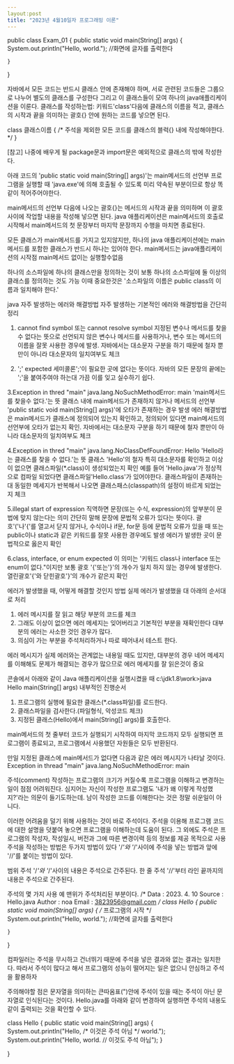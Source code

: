 ```yaml
---
layout:post
title: "2023년 4월10일자 프로그래밍 이론"
---
```


public class Exam_01 {
	public static void main(String[] args) {
		System.out.println("Hello, world."); //화면에 글자를 출력한다 

	}

}


자바에서 모든 코드는 반드시 클래스 안에 존재해야 하며,
서로 관련된 코드들은 그룹으로 나누어 별도의 클래스를 구성한다
그리고 이 클래스들이 모여 하나의 java애플리케이션을 이룬다.
클래스를 작성하는법: 키워드'class'다음에 클래스의 이름을 적고,
클래스의 시작과 끝을 의미하는 괄호{} 안에 원하는 코드를 넣으면 된다.

class 클래스이름 {
	/* 
		주석을 제외한 모든 코드를 클래스의 블럭{} 내에 작성해야한다.
            */
}

[참고] 나중에 배우게 될 package문과 import문은 예외적으로 클래스의 밖에 작성한다.

아래 코드의 'public static void main(String[] args)'는 main메서드의 선언부
프로그램을 실행할 때 'java.exe'에 의해 호출될 수 있도록 미리 약속된 부분이므로
항상 똑같이 적어주어야한다.

main메서드의 선언부 다음에 나오는 괄호{}는 메서드의 시작과 끝을 의미하며
이 괄호 사이에 작업할 내용을 작성해 넣으면 된다.
java 애플리케이션은 main메서드의 호출로 시작해서 main메서드의 첫 문장부터
마지막 문장까지 수행을 마치면 종료된다.

모든 클래스가  main메서드를 가지고 있지않지만, 하나의 java 애플리케이션에는
main메서드를 포함한 클래스가 반드시 하나는 있어야 한다.
main메서드는 java애플리케이션의 시작점 main메서드 없이는 실행할수없음

하나의 소스파일에 하나의 클래스만을 정의하는 것이 보통
하나의 소스파일에 둘 이상의 클래스를 정의하는 것도 가능
이때 중요한것은 '소스파일의 이름은 public class의 이름과 일치해야 한다.'

java 자주 발생하는 에러와 해결방법
자주 발생하는 기본적인 에러와 해결방법을 간단히 정리
1. cannot find symbol 또는 cannot resolve symbol
지정된 변수나 메서드를 찾을 수 없다는 뜻으로 선언되지 않은 변수나 메서드를 사용하거나,
변수 또는 메서드의 이름을 잘못 사용한 경우에 발생.
자바에서는 대소문자 구분을 하기 때문에 철자 뿐만이 아니라 대소문자의 일치여부도 체크

2. ';' expected
세미콜론';'이 필요한 곳에 없다는 뜻이다. 자바의 모든 문장의 끝에는 ';'을 붙여주여야 하는대
가끔 이를 잊고 실수하기 쉽다.

3.Exception in thred "main" java.lang.NoSuchMethodError: main
'main메서드를 찾을수 없다.'는 뜻 클래스 내에 main메서드가 존재하지 않거나
메서드의 선언부 'public static void main(String[] args)'에 오타가 존재하는 경우 발생
에러 해결방법은 main메서드가 클래스에 정의되어 있는지 확인하고, 정의되어 있다면
main메서드의 선언부에 오타가 없는지 확인.
자바에서는 대소문자 구분을 하기 때문에 철자 뿐만이 아니라 대소문자의 일치여부도 체크

4.Exception in thred "main" java.lang.NoClassDefFoundError: Hello
'Hello라는 클래스를 찾을 수 없다.'는 뜻 클래스 'Hello'의 철자
특히 대소문자를 확인하고 이상이 없으면 클래스파일(*.class)이 생성되었는지 확인
예를 들어 'Hello.java'가 정상적으로 컴파일 되었다면 클래스파일'Hello.class'가 있어야한다.
클래스파일이 존재하는대 동일한 메세지가 반복해서 나오면 클래스패스(classpath)의 설정이
바르게 되었는지 체크

5.illegal start of expression
직역하면 문장(또는 수식, expression)의 앞부분이 문법에 맞지 않는다는 의미
간단히 말해 문장에 문법적 오류가 있다는 뜻이다. 괄호'('나'{'를 열고서 닫지 않거나,
수식이나 if문, for문 등에 문법적 오류가 있을 때 또는 public이나 static과 같은 키워드를
잘못 사용한 경우에도 발생 에러가 발생한 곳이 문법적으로 옳은지 확인

6.class, interface, or enum expected
이 의미는 '키워드 class나  interface 또는 enum이 없다."이지만
보통 괄호 '{'또는'}'의 개수가 일치 하지 않는 경우에 발생한다.
열린괄호'{'와 닫힌괄호'}'의 개수가 같은지 확인

에러가 발생했을 때, 어떻게 해결할 것인지 방법
실제 에러가 발생했을 대 아래의 순서대로 처리

1. 에러 메시지를 잘 읽고 해당 부분의 코드를 체크
2. 그래도 이상이 없으면 에러 메세지는 잊어버리고 기본적인 부분을 재확인한다
   대부분의 에러는 사소한 것인 경우가 많다.
3. 의심이 가는 부분을 주석처리하거나 따로 떼어내서 테스트 한다.

에러 메시지가 실제 에러와는 관계없는 내용일 때도 있지만,
대부분의 경우 네어 메세지를 이해해도 문제가 해결되는 경우가 많으므로 
에러 메세지를 잘 읽은것이 중요

콘솔에서 아래와 같이 Java 애플리케이션을 실행시켰을 때
c:\jdk1.8\work>java Hello
	main(String[] args)
내부적인 진행순서
1. 프로그램의 실행에 필요한 클래스(*.class파일)를 로드한다.
2. 클래스파일을 검사한다.(파일형식, 악성코드 체크)
3. 지정된 클래스(Hello)에서 main(String[] args)를 호출한다.

main메서드의 첫 줄부터 코드가 실행되기 시작하여 마지막 코드까지 모두 실행되면
프로그램이 종료되고, 프로그램에서 사용했던 자원들은 모두 반환된다.

만일 지정된 클래스에 main메서드가 없다면 다음과 같은 에러 메시지가 나타날 것이다.
Exception in thread "main" java.lang.NoSuchMethodError: main

주석(comment)
작성하는 프로그램의 크기가 커질수록 프로그램을 이해하고 변경하는 일이 점점 어려워진다.
심지어는 자신이 작성한 프로그램도 '내가 왜 이렇게 작성했지?'라는 의문이 들기도하는데.
남이 작성한 코드를 이해한다는 것은 정말 쉬운일이 아니다.

이러한 어려움을 덜기 위해 사용하는 것이 바로 주석이다.
주석을 이용해 프로그램 코드에 대한 설명을 덧붙여 놓으면 프로그램을 이해하는데 도움이 된다.
그 외에도 주석은 프로그램의 작성자, 작성일시, 버전과 그에 따른 변경이력 등의 정보를 제공 목적으로 사용
주석을 작성하는 방법은 두가지 방법이 있다 '/*'와 '*/'사이에 주석을 넣는 방법과 앞에
'//'를 붙이는 방법이 있다.

범위 주석 '/*'와 '*/'사이의 내용은 주석으로 간주된다.
한 줄 주석 '//'부터 라인 끝까지의 내용은 주석으로 간주된다.

주석의 몇 가지 사용 예 맨위가 주석처리된 부분이다.
/*
Data : 2023. 4. 10
Source : Hello.java
Author : noa
Email : 3823956@gmail.com
*/
class Hello
{
	public static void main(String[] args) { /*  프로그램의 시작 */
		System.out.println("Hello, world."); //화면에 글자를 출력한다 

	}

}

컴파일러는 주석을 무시하고 건너뛰기 때문에 주석을 넣은 결과와 없는 결과는 일치한다.
따라서 주석이 많다고 해서 프로그램의 성능이 떨어지는 일은 없으니 안심하고 주석을 활용하자

주의해야할 점은 문자열을 의미하는 큰따옴표(")안에 주석이 있을 때는 
주석이 아닌 문자열로 인식된다는 것이다. Hello.java를 아래와 같이 변경하여 실행하면
주석의 내용도 같이 출력되는 것을 확인할 수 있다.
 
class Hello
{
	public static void main(String[] args) { 
		System.out.println("Hello, /* 이것은 주석 아님 */ world.");
		System.out.println("Hello, world. // 이것도 주석 아님"); 
	}

}

